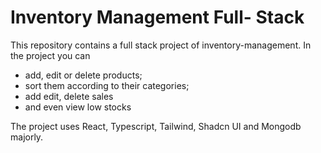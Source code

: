 # Inventory Management Full- Stack

This repository contains a full stack project of inventory-management. In the project you can 
- add, edit or delete products;
- sort them according to their categories;
- add edit, delete sales 
- and even view low stocks


The project uses React, Typescript, Tailwind, Shadcn UI and Mongodb majorly.
